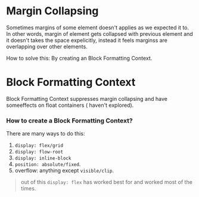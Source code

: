 # Margin Collapsing

Sometimes margins of some element doesn't applies as we expected it to.
In other words, margin of element gets collapsed with previous element and it doesn't takes the space expelicitly, instead it feels marginss are overlapping over other elements.

How to solve this:
By creating an Block Formatting Context.

# Block Formatting Context

Block Formatting Context suppresses margin collapsing and have someeffects on float containers ( haven't explored).

### How to create a Block Formatting Context?

There are many ways to do this:

1. `display: flex/grid`
2. `display: flow-root`
3. `display: inline-block`
4. `position: absolute/fixed`.
5. overflow: anything except `visible/clip`.

> out of this `display: flex` has worked best for and worked most of the times.
